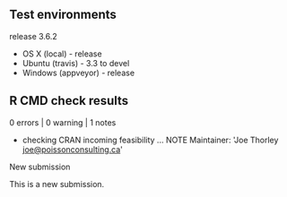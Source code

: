 ## Test environments

release 3.6.2

* OS X (local) - release
* Ubuntu (travis) - 3.3 to devel
* Windows (appveyor) - release

## R CMD check results

0 errors | 0 warning | 1 notes

* checking CRAN incoming feasibility ... NOTE
Maintainer: 'Joe Thorley <joe@poissonconsulting.ca>'

New submission

This is a new submission.
